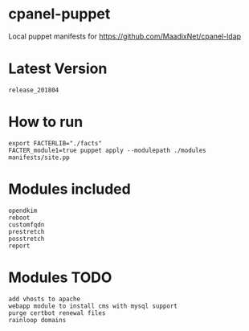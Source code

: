 # cpanel-puppet
Local puppet manifests for https://github.com/MaadixNet/cpanel-ldap

# Latest Version
    release_201804

# How to run

    export FACTERLIB="./facts"
    FACTER_module1=true puppet apply --modulepath ./modules manifests/site.pp

# Modules included

    opendkim
    reboot
    customfqdn
    prestretch
    posstretch
    report

# Modules TODO

    add vhosts to apache
    webapp module to install cms with mysql support
    purge certbot renewal files
    rainloop domains

